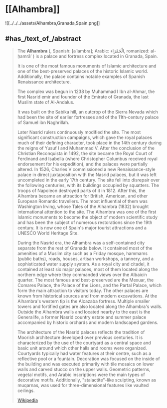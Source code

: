 
# [[Alhambra]] 

![[../../../assets/Alhambra,Granada,Spain.png]] 


## #has_/text_of_/abstract 

> The **Alhambra** (, Spanish: [aˈlambɾa]; Arabic: الْحَمْرَاء, romanized: al-ḥamrāʼ ) 
> is a palace and fortress complex located in Granada, Spain. 
> 
> It is one of the most famous monuments of Islamic architecture 
> and one of the best-preserved palaces of the historic Islamic world. 
> Additionally, the palace contains notable examples of Spanish Renaissance architecture.
>
> The complex was begun in 1238 by Muhammad I Ibn al-Ahmar, 
> the first Nasrid emir and founder of the Emirate of Granada, the last Muslim state of Al-Andalus. 
> 
> It was built on the Sabika hill, an outcrop of the Sierra Nevada 
> which had been the site of earlier fortresses 
> and of the 11th-century palace of Samuel ibn Naghrillah. 
> 
> Later Nasrid rulers continuously modified the site. 
> The most significant construction campaigns, which gave the royal palaces much of their defining character, took place in the 14th century during the reigns of Yusuf I and Muhammad V. After the conclusion of the Christian Reconquista in 1492, the site became the Royal Court of Ferdinand and Isabella (where Christopher Columbus received royal endorsement for his expedition), and the palaces were partially altered. In 1526, Charles V commissioned a new Renaissance-style palace in direct juxtaposition with the Nasrid palaces, but it was left uncompleted in the early 17th century. The site fell into disrepair over the following centuries, with its buildings occupied by squatters. The troops of Napoleon destroyed parts of it in 1812. After this, the Alhambra became an attraction for British, American, and other European Romantic travellers. The most influential of them was Washington Irving, whose Tales of the Alhambra (1832) brought international attention to the site. The Alhambra was one of the first Islamic monuments to become the object of modern scientific study and has been the subject of numerous restorations since the 19th century. It is now one of Spain's major tourist attractions and a UNESCO World Heritage Site.
>
> During the Nasrid era, the Alhambra was a self-contained city separate from the rest of Granada below. It contained most of the amenities of a Muslim city such as a Friday mosque, hammams (public baths), roads, houses, artisan workshops, a tannery, and a sophisticated water supply system. As a royal city and citadel, it contained at least six major palaces, most of them located along the northern edge where they commanded views over the Albaicín quarter. The most famous and best-preserved are the Mexuar, the Comares Palace, the Palace of the Lions, and the Partal Palace, which form the main attraction to visitors today. The other palaces are known from historical sources and from modern excavations. At the Alhambra's western tip is the Alcazaba fortress. Multiple smaller towers and fortified gates are also located along the Alhambra's walls. Outside the Alhambra walls and located nearby to the east is the Generalife, a former Nasrid country estate and summer palace accompanied by historic orchards and modern landscaped gardens.
>
> The architecture of the Nasrid palaces reflects the tradition of Moorish architecture developed over previous centuries. It is characterized by the use of the courtyard as a central space and basic unit around which other halls and rooms were organized. Courtyards typically had water features at their centre, such as a reflective pool or a fountain. Decoration was focused on the inside of the building and was executed primarily with tile mosaics on lower walls and carved stucco on the upper walls. Geometric patterns, vegetal motifs, and Arabic inscriptions were the main types of decorative motifs. Additionally, "stalactite"-like sculpting, known as muqarnas, was used for three-dimensional features like vaulted ceilings.
>
> [Wikipedia](https://en.wikipedia.org/wiki/Alhambra) 

